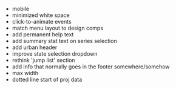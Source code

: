 - mobile
- minimized white space
- click-to-animate events
- match menu layout to design comps
- add permanent help text
- add summary stat text on series selection
- add urban header
- improve state selection dropdown
- rethink 'jump list' section
- add info that normally goes in the footer somewhere/somehow
- max width
- dotted line start of proj data
